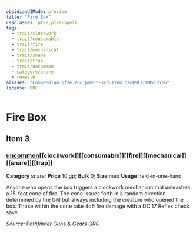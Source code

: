 ```yaml
---
obsidianUIMode: preview
title: "Fire Box"
cssclasses: pf2e,pf2e-spell
tags:
  - trait/clockwork
  - trait/consumable
  - trait/fire
  - trait/mechanical
  - trait/snare
  - trait/trap
  - trait/uncommon
  - category/snare
  - remaster
aliases: "Compendium.pf2e.equipment-srd.Item.gXqU9CInB05jdxh6"
license: ORC
---
```

# Fire Box
## Item 3
### [uncommon](uncommon "Uncommon Rarity Trait")[[clockwork]][[consumable]][[fire]][[mechanical]][[snare]][[trap]]

**Category** snare; 
**Price** 10 gp; 
**Bulk** 0; **Size** med
**Usage** held-in-one-hand

Anyone who opens the box triggers a clockwork mechanism that unleashes a 15-foot cone of fire. The cone issues forth in a random direction determined by the GM but always including the creature who opened the box. Those within the cone take 4d6 fire damage with a DC 17 Reflex check save.

*Source: Pathfinder Guns & Gears*
*ORC*